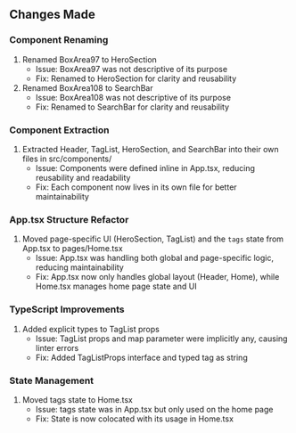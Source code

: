 ## Changes Made

### Component Renaming

1. Renamed BoxArea97 to HeroSection
   - Issue: BoxArea97 was not descriptive of its purpose
   - Fix: Renamed to HeroSection for clarity and reusability
2. Renamed BoxArea108 to SearchBar
   - Issue: BoxArea108 was not descriptive of its purpose
   - Fix: Renamed to SearchBar for clarity and reusability

### Component Extraction

1. Extracted Header, TagList, HeroSection, and SearchBar into their own files in src/components/
   - Issue: Components were defined inline in App.tsx, reducing reusability and readability
   - Fix: Each component now lives in its own file for better maintainability

### App.tsx Structure Refactor

1. Moved page-specific UI (HeroSection, TagList) and the `tags` state from App.tsx to pages/Home.tsx
   - Issue: App.tsx was handling both global and page-specific logic, reducing maintainability
   - Fix: App.tsx now only handles global layout (Header, Home), while Home.tsx manages home page state and UI

### TypeScript Improvements

1. Added explicit types to TagList props
   - Issue: TagList props and map parameter were implicitly any, causing linter errors
   - Fix: Added TagListProps interface and typed tag as string

### State Management

1. Moved tags state to Home.tsx
   - Issue: tags state was in App.tsx but only used on the home page
   - Fix: State is now colocated with its usage in Home.tsx 
